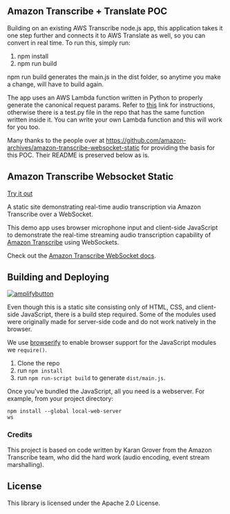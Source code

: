 ## Amazon Transcribe + Translate POC

Building on an existing AWS Transcribe node.js app, this application takes it one step further and connects it to AWS Translate as well, so you can convert in real time. To run this, simply run: 
1. npm install
2. npm run build

npm run build generates the main.js in the dist folder, so anytime you make a change, will have to build again. 

The app uses an AWS Lambda function written in Python to properly generate the canonical request params. Refer to <a href="https://docs.aws.amazon.com/general/latest/gr/create-signed-request.html">this</a> link for instructions, otherwise there is a test.py file in the repo that has the same function written inside it. You can write your own Lambda function and this will work for you too.  

Many thanks to the people over at https://github.com/amazon-archives/amazon-transcribe-websocket-static for providing the basis for this POC. Their README is preserved below as is.

## Amazon Transcribe Websocket Static

[Try it out](https://transcribe-websockets.go-aws.com/)

A static site demonstrating real-time audio transcription via Amazon Transcribe over a WebSocket.

This demo app uses browser microphone input and client-side JavaScript to demonstrate the real-time streaming audio transcription capability of [Amazon Transcribe](https://aws.amazon.com/transcribe/) using WebSockets.

Check out the [Amazon Transcribe WebSocket docs](https://docs.aws.amazon.com/transcribe/latest/dg/websocket.html).

## Building and Deploying

[![amplifybutton](https://oneclick.amplifyapp.com/button.svg)](https://console.aws.amazon.com/amplify/home#/deploy?repo=https://github.com/aws-samples/amazon-transcribe-websocket-static)

Even though this is a static site consisting only of HTML, CSS, and client-side JavaScript, there is a build step required. Some of the modules used were originally made for server-side code and do not work natively in the browser.

We use [browserify](https://github.com/browserify/browserify) to enable browser support for the JavaScript modules we `require()`.

1. Clone the repo
2. run `npm install`
3. run `npm run-script build` to generate `dist/main.js`.

Once you've bundled the JavaScript, all you need is a webserver. For example, from your project directory: 

```
npm install --global local-web-server
ws
```

### Credits

This project is based on code written by Karan Grover from the Amazon Transcribe team, who did the hard work (audio encoding, event stream marshalling).

## License

This library is licensed under the Apache 2.0 License. 
